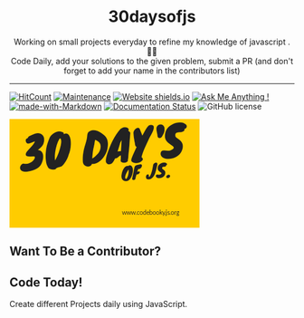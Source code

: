 <h1 align="center">
  30daysofjs
</h1>
<p align="center">
  Working on small projects everyday to refine my knowledge of javascript . 💯💯
  <br />
  Code Daily, add your solutions to the given problem, submit a PR (and don't forget to add your name in the contributors list)
</p>



***

[![HitCount](http://hits.dwyl.io/CodeToExpress/dailycodebase.svg)](http://hits.dwyl.io/CodeToExpress/dailycodebase) [![Maintenance](https://img.shields.io/badge/Maintained%3F-yes-green.svg)](https://GitHub.com/CodeToExpress/dailycodebase/commit-activity) [![Website shields.io](https://img.shields.io/website-up-down-green-red/http/shields.io.svg)](http://codetoexpress.tech/dailycodebase) [![Ask Me Anything !](https://img.shields.io/badge/Ask%20me-anything-1abc9c.svg)](http://madhavbahl.tech/contact/) [![made-with-Markdown](https://img.shields.io/badge/Made%20with-Markdown-1f425f.svg)](http://commonmark.org) [![Documentation Status](https://readthedocs.org/projects/ansicolortags/badge/?version=latest)](http://ansicolortags.readthedocs.io/?badge=latest) ![GitHub license](https://img.shields.io/github/license/CodeToExpress/dailycodebase.svg)

<img src="30days.png" align="center" alt="30daysofjs">

## Want To Be a Contributor?


## Code Today!

Create different Projects daily using JavaScript.
